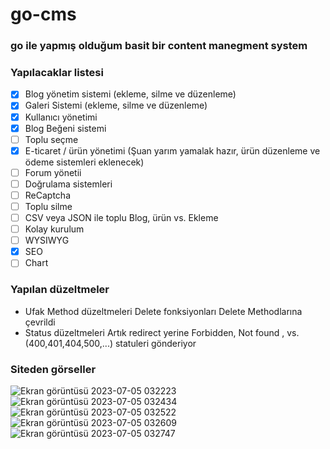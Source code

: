 # go-cms
### go ile yapmış olduğum basit bir content manegment system
### Yapılacaklar listesi

- [X] Blog yönetim sistemi (ekleme, silme ve düzenleme)
- [X] Galeri Sistemi (ekleme, silme ve düzenleme)
- [X] Kullanıcı yönetimi
- [X] Blog Beğeni sistemi
- [ ] Toplu seçme
- [X] E-ticaret / ürün yönetimi (Şuan yarım yamalak hazır, ürün düzenleme ve ödeme sistemleri eklenecek)
- [ ] Forum yönetii
- [ ] Doğrulama sistemleri
- [ ] ReCaptcha
- [ ] Toplu silme
- [ ] CSV veya JSON ile toplu Blog, ürün vs. Ekleme
- [ ] Kolay kurulum
- [ ] WYSIWYG
- [X] SEO
- [ ] Chart

### Yapılan düzeltmeler
- Ufak Method düzeltmeleri
Delete fonksiyonları Delete Methodlarına çevrildi
- Status düzeltmeleri
Artık redirect yerine Forbidden, Not found , vs. (400,401,404,500,...) statuleri gönderiyor

### Siteden görseller
![Ekran görüntüsü 2023-07-05 032223](https://github.com/Hasan-Kilici/go-cms/assets/105741983/fb83c0b9-4e92-4a6b-9909-101600709bea)
![Ekran görüntüsü 2023-07-05 032434](https://github.com/Hasan-Kilici/go-cms/assets/105741983/cdf34277-171a-4fa2-b48c-ef21fb504c28)
![Ekran görüntüsü 2023-07-05 032522](https://github.com/Hasan-Kilici/go-cms/assets/105741983/cd2121fd-92be-4b18-811a-0d206cb7c0a9)
![Ekran görüntüsü 2023-07-05 032609](https://github.com/Hasan-Kilici/go-cms/assets/105741983/f7038642-3ae2-4770-9a98-68224a4da751)
![Ekran görüntüsü 2023-07-05 032747](https://github.com/Hasan-Kilici/go-cms/assets/105741983/d1347b50-76e0-43de-ba8d-c041f2fdb1bf)

